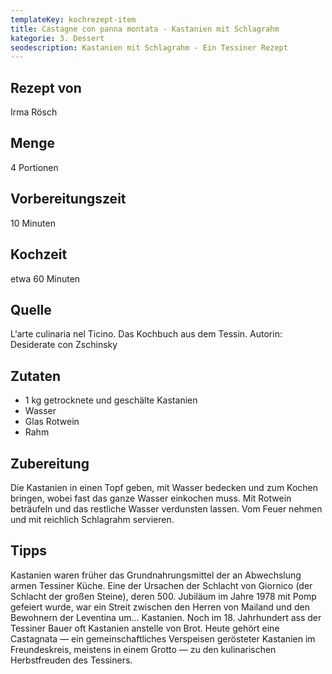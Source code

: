 ```yaml
---
templateKey: kochrezept-item
title: Castagne con panna montata - Kastanien mit Schlagrahm
kategorie: 3. Dessert
seodescription: Kastanien mit Schlagrahm - Ein Tessiner Rezept
---
```

## Rezept von

Irma Rösch

## Menge
4 Portionen


## Vorbereitungszeit
10 Minuten 


## Kochzeit
etwa 60 Minuten


## Quelle

L‘arte culinaria nel Ticino. Das Kochbuch aus dem Tessin. Autorin: Desiderate con Zschinsky

## Zutaten

* 1 kg getrocknete und geschälte Kastanien
* Wasser
* Glas Rotwein
* Rahm


## Zubereitung

Die Kastanien in einen Topf geben, mit Wasser bedecken und zum Kochen bringen, wobei fast das ganze Wasser einkochen muss. Mit Rotwein beträufeln und das restliche Wasser verdunsten lassen. Vom Feuer nehmen und mit reichlich Schlagrahm servieren. 

## Tipps
Kastanien waren früher das Grundnahrungsmittel der an Abwechslung armen Tessiner Küche. 
Eine der Ursachen der Schlacht von Giornico (der Schlacht der großen Steine), deren 500. Jubiläum im Jahre 1978 mit Pomp gefeiert wurde, war ein Streit zwischen den Herren von Mailand und den Bewohnern der Leventina um... Kastanien. 
Noch im 18. Jahrhundert ass der Tessiner Bauer oft Kastanien anstelle von Brot. 
Heute gehört eine Castagnata — ein gemeinschaftliches Verspeisen gerösteter Kastanien im Freundeskreis, meistens in einem Grotto — zu den kulinarischen Herbstfreuden des Tessiners. 
